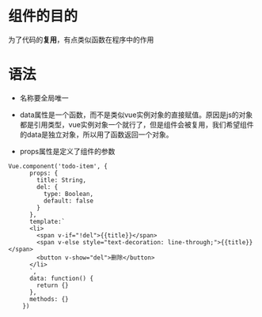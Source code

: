 # 组件的目的

为了代码的**复用**，有点类似函数在程序中的作用

# 语法

- 名称要全局唯一

- data属性是一个函数，而不是类似vue实例对象的直接赋值。原因是js的对象都是引用类型，vue实例对象一个就行了，但是组件会被复用，我们希望组件的data是独立对象，所以用了函数返回一个对象。

- props属性是定义了组件的参数

```
Vue.component('todo-item', {
      props: {
        title: String,
        del: {
          type: Boolean,
          default: false
        }
      },
      template:`
      <li>
        <span v-if="!del">{{title}}</span>
        <span v-else style="text-decoration: line-through;">{{title}}</span>
        <button v-show="del">删除</button>
      </li>
      `,
      data: function() {
        return {}
      },
      methods: {}
    })
```